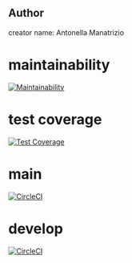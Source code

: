 ## Author
creator name: Antonella Manatrizio

# maintainability
[![Maintainability](https://api.codeclimate.com/v1/badges/4042e4e3bba3e7b68e84/maintainability)](https://codeclimate.com/github/AManatrizio/clase-2020-08-30/maintainability)

# test coverage
[![Test Coverage](https://api.codeclimate.com/v1/badges/4042e4e3bba3e7b68e84/test_coverage)](https://codeclimate.com/github/AManatrizio/clase-2020-08-30/test_coverage)

# main
[![CircleCI](https://dl.circleci.com/status-badge/img/gh/um-computacion-tm/scrabble-2023-AManatrizio/tree/main.svg?style=svg)](https://dl.circleci.com/status-badge/redirect/gh/um-computacion-tm/scrabble-2023-AManatrizio/tree/main)

# develop
[![CircleCI](https://dl.circleci.com/status-badge/img/gh/um-computacion-tm/scrabble-2023-AManatrizio/tree/develop.svg?style=svg)](https://dl.circleci.com/status-badge/redirect/gh/um-computacion-tm/scrabble-2023-AManatrizio/tree/develop)
